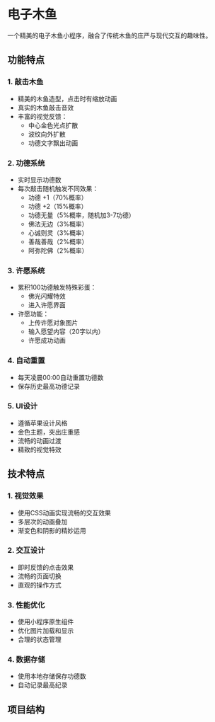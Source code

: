 # 电子木鱼

一个精美的电子木鱼小程序，融合了传统木鱼的庄严与现代交互的趣味性。

## 功能特点

### 1. 敲击木鱼
- 精美的木鱼造型，点击时有缩放动画
- 真实的木鱼敲击音效
- 丰富的视觉反馈：
  - 中心金色光点扩散
  - 波纹向外扩散
  - 功德文字飘出动画

### 2. 功德系统
- 实时显示功德数
- 每次敲击随机触发不同效果：
  - 功德 +1（70%概率）
  - 功德 +2（15%概率）
  - 功德无量（5%概率，随机加3-7功德）
  - 佛法无边（3%概率）
  - 心诚则灵（3%概率）
  - 善哉善哉（2%概率）
  - 阿弥陀佛（2%概率）

### 3. 许愿系统
- 累积100功德触发特殊彩蛋：
  - 佛光闪耀特效
  - 进入许愿界面
- 许愿功能：
  - 上传许愿对象图片
  - 输入愿望内容（20字以内）
  - 许愿成功动画

### 4. 自动重置
- 每天凌晨00:00自动重置功德数
- 保存历史最高功德记录

### 5. UI设计
- 遵循苹果设计风格
- 金色主题，突出庄重感
- 流畅的动画过渡
- 精致的视觉特效

## 技术特点

### 1. 视觉效果
- 使用CSS动画实现流畅的交互效果
- 多层次的动画叠加
- 渐变色和阴影的精妙运用

### 2. 交互设计
- 即时反馈的点击效果
- 流畅的页面切换
- 直观的操作方式

### 3. 性能优化
- 使用小程序原生组件
- 优化图片加载和显示
- 合理的状态管理

### 4. 数据存储
- 使用本地存储保存功德数
- 自动记录最高纪录

## 项目结构 
